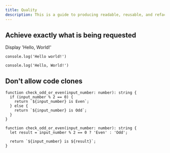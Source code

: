 ```yaml
---
title: Quality
description: This is a guide to producing readable, reusable, and refactorable software for TypeScript.
---
```


## Achieve exactly what is being requested

Display 'Hello, World!'

```ts::Bad
console.log('Hello world!')
```

```ts::Good
console.log('Hello, World!')
```

## Don't allow code clones

```ts::Bad
function check_odd_or_even(input_number: number): string {
  if (input_number % 2 == 0) {
    return `${input_number} is Even`;
  } else {
    return `${input_number} is Odd`;
  }
}
```

```ts::Good
function check_odd_or_even(input_number: number): string {
  let result = input_number % 2 == 0 ? 'Even' : 'Odd';

  return `${input_number} is ${result}`;
}
```
